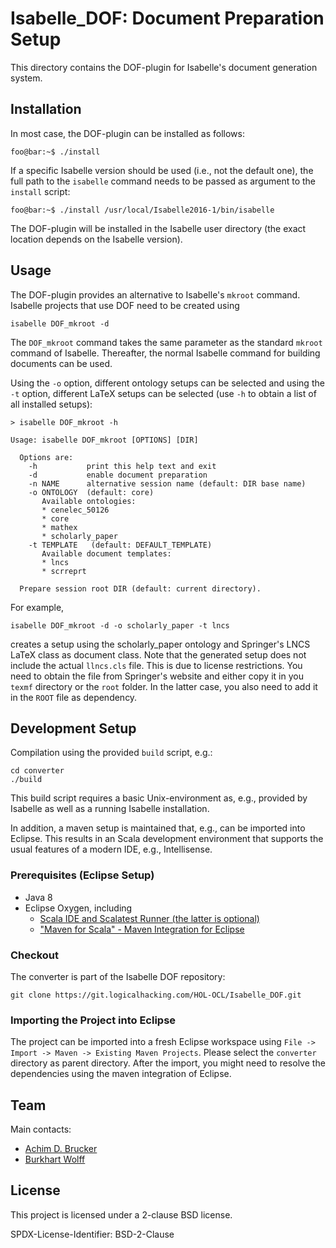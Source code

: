 # Isabelle_DOF: Document Preparation Setup

This directory contains the DOF-plugin for Isabelle's 
document generation system. 

## Installation 

In most case, the DOF-plugin can be installed as follows:
```console 
foo@bar:~$ ./install
```
If a specific Isabelle version should be used (i.e., not the default 
one), the full path to the ``isabelle`` command needs to be passed as 
argument to the ``install`` script:
```console 
foo@bar:~$ ./install /usr/local/Isabelle2016-1/bin/isabelle
```

The DOF-plugin will be installed in the Isabelle user directory 
(the exact location depends on the Isabelle version). 

## Usage

The DOF-plugin provides an alternative to Isabelle's ``mkroot`` command.
Isabelle projects that use DOF need to be created using
```console 
isabelle DOF_mkroot -d 
```
The ``DOF_mkroot`` command takes the same parameter as the standard
``mkroot`` command of Isabelle. Thereafter, the normal Isabelle 
command for building documents can be used. 

Using the ``-o`` option, different ontology setups can be
selected and using the ``-t`` option, different LaTeX setups 
can be selected (use ``-h`` to obtain a list of all installed setups):
```console 
> isabelle DOF_mkroot -h

Usage: isabelle DOF_mkroot [OPTIONS] [DIR]

  Options are:
    -h           print this help text and exit
    -d           enable document preparation
    -n NAME      alternative session name (default: DIR base name)
    -o ONTOLOGY  (default: core)
       Available ontologies:
       * cenelec_50126
       * core
       * mathex
       * scholarly_paper
    -t TEMPLATE   (default: DEFAULT_TEMPLATE)
       Available document templates:
       * lncs
       * scrreprt

  Prepare session root DIR (default: current directory).
```
For example, 
```console 
isabelle DOF_mkroot -d -o scholarly_paper -t lncs
```
creates a setup using the scholarly_paper ontology and Springer's
LNCS LaTeX class as document class. Note that the generated setup
does not include the actual ``llncs.cls`` file. This is due to
license restrictions. You need to obtain the file from Springer's
website and either copy it in you ``texmf`` directory or the ``root``
folder. In the latter case, you also need to add it in the ``ROOT`` file
as dependency.


## Development Setup

Compilation using the provided ``build`` script, e.g.: 
```console
cd converter
./build
```
This build script requires a basic Unix-environment as, e.g., provided
by Isabelle as well as a running Isabelle installation. 

In addition, a maven setup is maintained that, e.g., can be imported
into Eclipse. This results in an Scala development environment that
supports the usual features of a modern IDE, e.g., Intellisense. 

### Prerequisites (Eclipse Setup)

* Java 8
* Eclipse Oxygen, including
  * [Scala IDE and Scalatest Runner (the latter is optional)](http://download.scala-ide.org/sdk/lithium/e47/scala212/stable/site)
  * ["Maven for Scala" - Maven Integration for Eclipse](http://alchim31.free.fr/m2e-scala/update-site)

### Checkout

The converter is part of the Isabelle DOF repository:
```console
git clone https://git.logicalhacking.com/HOL-OCL/Isabelle_DOF.git
```

### Importing the Project into Eclipse

The project  can be imported into a fresh Eclipse workspace using 
`File -> Import -> Maven -> Existing Maven Projects`. Please select
the ``converter`` directory as parent directory. After the import, you
might need to resolve the dependencies using the maven integration of 
Eclipse.

## Team

Main contacts:
* [Achim D. Brucker](http://www.brucker.ch/)
* [Burkhart Wolff](https://www.lri.fr/~wolff/)

## License

This project is licensed under a 2-clause BSD license.

SPDX-License-Identifier: BSD-2-Clause
